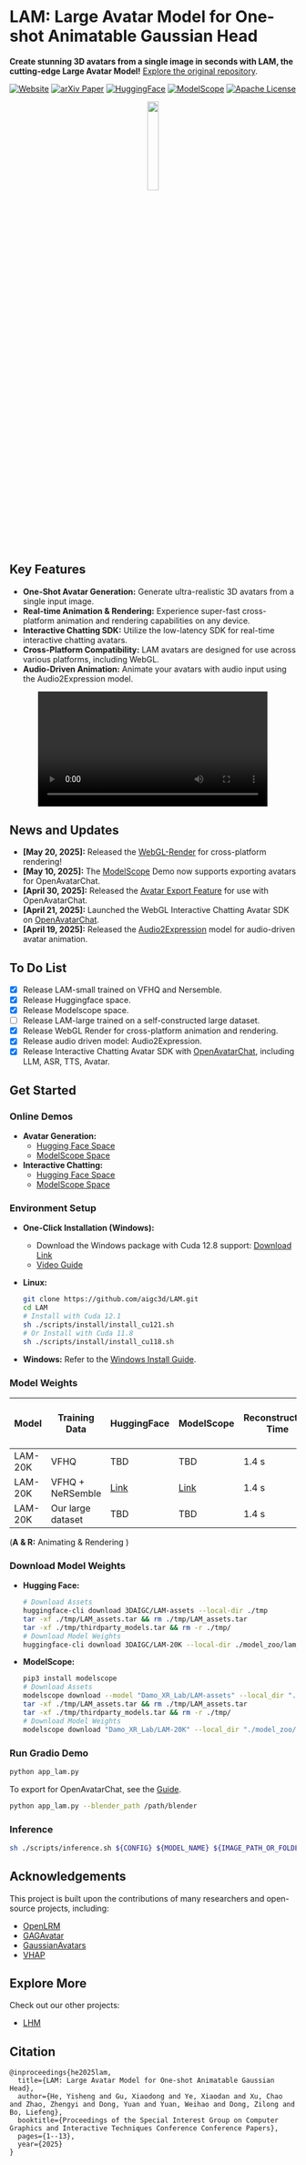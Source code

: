 # LAM: Large Avatar Model for One-shot Animatable Gaussian Head

**Create stunning 3D avatars from a single image in seconds with LAM, the cutting-edge Large Avatar Model!**  [Explore the original repository](https://github.com/aigc3d/LAM).

[![Website](https://img.shields.io/badge/🏠-Website-blue)](https://aigc3d.github.io/projects/LAM/)
[![arXiv Paper](https://img.shields.io/badge/📜-arXiv:2502--17796-green)](https://arxiv.org/pdf/2502.17796)
[![HuggingFace](https://img.shields.io/badge/🤗-HuggingFace-blue)](https://huggingface.co/spaces/3DAIGC/LAM)
[![ModelScope](https://img.shields.io/badge/🧱-ModelScope-blue)](https://www.modelscope.cn/studios/Damo_XR_Lab/LAM_Large_Avatar_Model)
[![Apache License](https://img.shields.io/badge/📃-Apache--2.0-929292)](https://www.apache.org/licenses/LICENSE-2.0)

<p align="center">
  <img src="./assets/images/logo.jpeg" width="20%">
</p>

## Key Features

*   **One-Shot Avatar Generation:**  Generate ultra-realistic 3D avatars from a single input image.
*   **Real-time Animation & Rendering:**  Experience super-fast cross-platform animation and rendering capabilities on any device.
*   **Interactive Chatting SDK:**  Utilize the low-latency SDK for real-time interactive chatting avatars.
*   **Cross-Platform Compatibility:** LAM avatars are designed for use across various platforms, including WebGL.
*   **Audio-Driven Animation:** Animate your avatars with audio input using the Audio2Expression model.

<div align="center">
  <video controls src="https://github.com/user-attachments/assets/98f66655-e1c1-40a9-ab58-bdd49dafedda" width="80%">
  </video>
</div>

## News and Updates

*   **[May 20, 2025]:** Released the [WebGL-Render](https://github.com/aigc3d/LAM_WebRender) for cross-platform rendering!
*   **[May 10, 2025]:** The [ModelScope](https://www.modelscope.cn/studios/Damo_XR_Lab/LAM_Large_Avatar_Model) Demo now supports exporting avatars for OpenAvatarChat.
*   **[April 30, 2025]:** Released the [Avatar Export Feature](tools/AVATAR_EXPORT_GUIDE.md) for use with OpenAvatarChat.
*   **[April 21, 2025]:** Launched the WebGL Interactive Chatting Avatar SDK on [OpenAvatarChat](https://github.com/HumanAIGC-Engineering/OpenAvatarChat).
*   **[April 19, 2025]:** Released the [Audio2Expression](https://github.com/aigc3d/LAM_Audio2Expression) model for audio-driven avatar animation.

## To Do List

*   [x] Release LAM-small trained on VFHQ and Nersemble.
*   [x] Release Huggingface space.
*   [x] Release Modelscope space.
*   [ ] Release LAM-large trained on a self-constructed large dataset.
*   [x] Release WebGL Render for cross-platform animation and rendering.
*   [x] Release audio driven model: Audio2Expression.
*   [x] Release Interactive Chatting Avatar SDK with [OpenAvatarChat](https://github.com/HumanAIGC-Engineering/OpenAvatarChat), including LLM, ASR, TTS, Avatar.

## Get Started

### Online Demos

*   **Avatar Generation:**
    *   [Hugging Face Space](https://huggingface.co/spaces/3DAIGC/LAM)
    *   [ModelScope Space](https://www.modelscope.cn/studios/Damo_XR_Lab/LAM_Large_Avatar_Model)
*   **Interactive Chatting:**
    *   [Hugging Face Space](https://huggingface.co/spaces/HumanAIGC-Engineering-Team/open-avatar-chat)
    *   [ModelScope Space](https://www.modelscope.cn/studios/HumanAIGC-Engineering/open-avatar-chat)

### Environment Setup

*   **One-Click Installation (Windows):**
    *   Download the Windows package with Cuda 12.8 support:  [Download Link](https://virutalbuy-public.oss-cn-hangzhou.aliyuncs.com/share/aigc3d/data/LAM/Installation/LAM-windows-one-click-install.zip)
    *   [Video Guide](https://www.bilibili.com/video/BV13QGizqEey)
*   **Linux:**

    ```bash
    git clone https://github.com/aigc3d/LAM.git
    cd LAM
    # Install with Cuda 12.1
    sh ./scripts/install/install_cu121.sh
    # Or Install with Cuda 11.8
    sh ./scripts/install/install_cu118.sh
    ```
*   **Windows:** Refer to the [Windows Install Guide](scripts/install/WINDOWS_INSTALL.md).

### Model Weights

| Model      | Training Data          | HuggingFace | ModelScope                                                            | Reconstruction Time | A100 (A & R) | XiaoMi 14 Phone (A & R) |
|------------|------------------------|-------------|-----------------------------------------------------------------------|---------------------|-----------------------------|-------------------------|
| LAM-20K    | VFHQ                   | TBD         | TBD                                                                   | 1.4 s               | 562.9FPS                    | 110+FPS                 |
| LAM-20K    | VFHQ + NeRSemble       | [Link](https://huggingface.co/3DAIGC/LAM-20K)       | [Link](https://www.modelscope.cn/models/Damo_XR_Lab/LAM-20K/summary) | 1.4 s               | 562.9FPS                    | 110+FPS                 |
| LAM-20K    | Our large dataset    | TBD         | TBD                                                                   | 1.4 s               | 562.9FPS                    | 110+FPS                 |

(**A & R:** Animating & Rendering )

### Download Model Weights

*   **Hugging Face:**

    ```bash
    # Download Assets
    huggingface-cli download 3DAIGC/LAM-assets --local-dir ./tmp
    tar -xf ./tmp/LAM_assets.tar && rm ./tmp/LAM_assets.tar
    tar -xf ./tmp/thirdparty_models.tar && rm -r ./tmp/
    # Download Model Weights
    huggingface-cli download 3DAIGC/LAM-20K --local-dir ./model_zoo/lam_models/releases/lam/lam-20k/step_045500/
    ```
*   **ModelScope:**

    ```bash
    pip3 install modelscope
    # Download Assets
    modelscope download --model "Damo_XR_Lab/LAM-assets" --local_dir "./tmp/"
    tar -xf ./tmp/LAM_assets.tar && rm ./tmp/LAM_assets.tar
    tar -xf ./tmp/thirdparty_models.tar && rm -r ./tmp/
    # Download Model Weights
    modelscope download "Damo_XR_Lab/LAM-20K" --local_dir "./model_zoo/lam_models/releases/lam/lam-20k/step_045500/"
    ```

### Run Gradio Demo

```bash
python app_lam.py
```
To export for OpenAvatarChat, see the [Guide](tools/AVATAR_EXPORT_GUIDE.md).
```bash
python app_lam.py --blender_path /path/blender
```

### Inference

```bash
sh ./scripts/inference.sh ${CONFIG} ${MODEL_NAME} ${IMAGE_PATH_OR_FOLDER} ${MOTION_SEQ}
```

## Acknowledgements

This project is built upon the contributions of many researchers and open-source projects, including:

*   [OpenLRM](https://github.com/3DTopia/OpenLRM)
*   [GAGAvatar](https://github.com/xg-chu/GAGAvatar)
*   [GaussianAvatars](https://github.com/ShenhanQian/GaussianAvatars)
*   [VHAP](https://github.com/ShenhanQian/VHAP)

## Explore More

Check out our other projects:

*   [LHM](https://github.com/aigc3d/LHM)

## Citation

```
@inproceedings{he2025lam,
  title={LAM: Large Avatar Model for One-shot Animatable Gaussian Head},
  author={He, Yisheng and Gu, Xiaodong and Ye, Xiaodan and Xu, Chao and Zhao, Zhengyi and Dong, Yuan and Yuan, Weihao and Dong, Zilong and Bo, Liefeng},
  booktitle={Proceedings of the Special Interest Group on Computer Graphics and Interactive Techniques Conference Conference Papers},
  pages={1--13},
  year={2025}
}